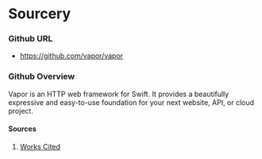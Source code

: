 # Sourcery

### Github URL
- https://github.com/vapor/vapor

### Github Overview

Vapor is an HTTP web framework for Swift. It provides a beautifully expressive and easy-to-use foundation for your next website, API, or cloud project.

#### Sources
1. [Works Cited](./sources.md)